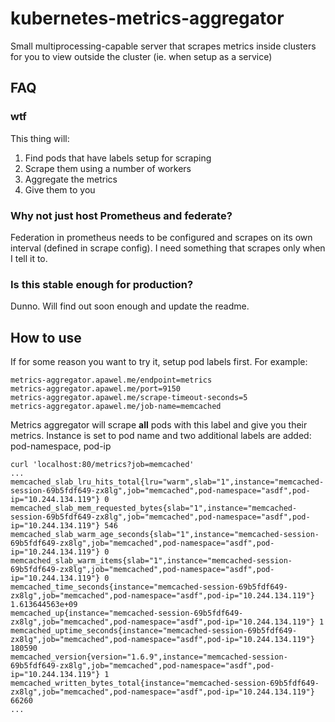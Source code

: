 # kubernetes-metrics-aggregator

Small multiprocessing-capable server that scrapes metrics inside clusters for you to view outside the cluster (ie. when setup as a service)

## FAQ

### wtf

This thing will:
1. Find pods that have labels setup for scraping
2. Scrape them using a number of workers
3. Aggregate the metrics
4. Give them to you   

### Why not just host Prometheus and federate?

Federation in prometheus needs to be configured and scrapes on its own interval (defined in scrape config). I need something that scrapes only when I tell it to.   

### Is this stable enough for production?

Dunno. Will find out soon enough and update the readme.   

## How to use

If for some reason you want to try it, setup pod labels first. For example:

    metrics-aggregator.apawel.me/endpoint=metrics
    metrics-aggregator.apawel.me/port=9150
    metrics-aggregator.apawel.me/scrape-timeout-seconds=5
    metrics-aggregator.apawel.me/job-name=memcached
    
Metrics aggregator will scrape **all** pods with this label and give you their metrics. Instance is set to pod name and two additional labels are added: pod-namespace, pod-ip   

```
curl 'localhost:80/metrics?job=memcached'
...
memcached_slab_lru_hits_total{lru="warm",slab="1",instance="memcached-session-69b5fdf649-zx8lg",job="memcached",pod-namespace="asdf",pod-ip="10.244.134.119"} 0
memcached_slab_mem_requested_bytes{slab="1",instance="memcached-session-69b5fdf649-zx8lg",job="memcached",pod-namespace="asdf",pod-ip="10.244.134.119"} 546
memcached_slab_warm_age_seconds{slab="1",instance="memcached-session-69b5fdf649-zx8lg",job="memcached",pod-namespace="asdf",pod-ip="10.244.134.119"} 0
memcached_slab_warm_items{slab="1",instance="memcached-session-69b5fdf649-zx8lg",job="memcached",pod-namespace="asdf",pod-ip="10.244.134.119"} 0
memcached_time_seconds{instance="memcached-session-69b5fdf649-zx8lg",job="memcached",pod-namespace="asdf",pod-ip="10.244.134.119"} 1.613644563e+09
memcached_up{instance="memcached-session-69b5fdf649-zx8lg",job="memcached",pod-namespace="asdf",pod-ip="10.244.134.119"} 1
memcached_uptime_seconds{instance="memcached-session-69b5fdf649-zx8lg",job="memcached",pod-namespace="asdf",pod-ip="10.244.134.119"} 180590
memcached_version{version="1.6.9",instance="memcached-session-69b5fdf649-zx8lg",job="memcached",pod-namespace="asdf",pod-ip="10.244.134.119"} 1
memcached_written_bytes_total{instance="memcached-session-69b5fdf649-zx8lg",job="memcached",pod-namespace="asdf",pod-ip="10.244.134.119"} 66260
...
```
